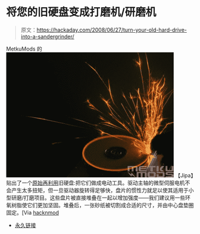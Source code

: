 # 将您的旧硬盘变成打磨机/研磨机

> 原文：<https://hackaday.com/2008/06/27/turn-your-old-hard-drive-into-a-sandergrinder/>

MetkuMods 的![](img/706ad22d3060d3f37192634b57d3d10b.png)
【Jipa】贴出了一个[原始再利用](http://metku.net/index.html?sect=view&path=mods/hdd_grinder/index_eng)旧硬盘:把它们做成电动工具。驱动主轴的微型伺服电机不会产生太多扭矩，但一旦驱动器旋转得足够快，盘片的惯性力就足以使其适用于小型研磨/打磨项目。这些盘片被直接堆叠在一起以增加强度——我们建议用一些环氧树脂使它们更加坚固。堆叠后，一张砂纸被切割成合适的尺寸，并由中心盘垫圈固定。[Via [hacknmod](http://www.hacknmod.com/displayMOD.php?hack=1547)

*   [永久链接](http://metku.net/index.html?sect=view&path=mods/hdd_grinder/index_eng)